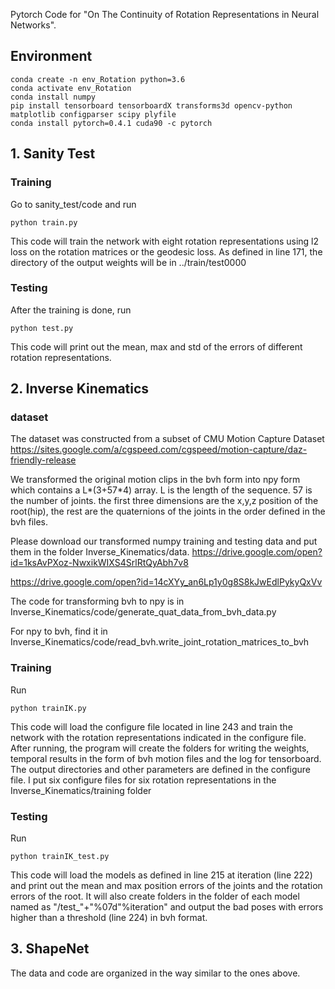 Pytorch Code for "On The Continuity of Rotation Representations in Neural Networks".

## Environment

```
conda create -n env_Rotation python=3.6
conda activate env_Rotation
conda install numpy
pip install tensorboard tensorboardX transforms3d opencv-python matplotlib configparser scipy plyfile
conda install pytorch=0.4.1 cuda90 -c pytorch

```

## 1. Sanity Test

### Training
Go to sanity_test/code and run 

```
python train.py

```

This code will train the network with eight rotation representations using l2 loss on the rotation matrices or the geodesic loss. As defined in line 171, the directory of the output weights will be in ../train/test0000

### Testing
After the training is done, run 
```
python test.py

```

This code will print out the mean, max and std of the errors of different rotation representations.


## 2. Inverse Kinematics

### dataset
The dataset was constructed from a subset of CMU Motion Capture Dataset https://sites.google.com/a/cgspeed.com/cgspeed/motion-capture/daz-friendly-release

We transformed the original motion clips in the bvh form into npy form which contains a L*(3+57*4) array. L is the length of the sequence. 57 is the number of joints. the first three dimensions are the x,y,z position of the root(hip), the rest are the quaternions of the joints in the order defined in the bvh files.

Please download our transformed numpy training and testing data and put them in the folder Inverse_Kinematics/data.
https://drive.google.com/open?id=1ksAvPXoz-NwxikWIXS4SrlRtQyAbh7v8

https://drive.google.com/open?id=14cXYy_an6Lp1y0g8S8kJwEdlPykyQxVv

The code for transforming bvh to npy is in Inverse_Kinematics/code/generate_quat_data_from_bvh_data.py

For npy to bvh, find it in Inverse_Kinematics/code/read_bvh.write_joint_rotation_matrices_to_bvh

### Training
Run 
```
python trainIK.py

```
This code will load the configure file located in line 243 and train the network with the rotation representations indicated in the configure file. After running, the program will create the folders for writing the weights, temporal results in the form of bvh motion files and the log for tensorboard. The output directories and other parameters are defined in the configure file. I put six configure files for six rotation representations in the Inverse_Kinematics/training folder


### Testing
Run 
```
python trainIK_test.py

```

This code will load the models as defined in line 215 at iteration (line 222) and print out the mean and max position errors of the joints and the rotation errors of the root. It will also create folders in the folder of each model named as "/test_"+"%07d"%iteration" and output the bad poses with errors higher than a threshold (line 224) in bvh format.


## 3. ShapeNet
The data and code are organized in the way similar to the ones above.
















